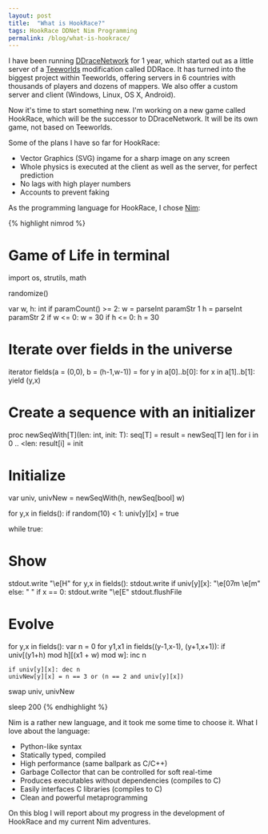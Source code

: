 ```yaml
---
layout: post
title:  "What is HookRace?"
tags: HookRace DDNet Nim Programming
permalink: /blog/what-is-hookrace/
---
```


I have been running [DDraceNetwork](https://ddnet.org) for 1 year, which started out as a little server of a [Teeworlds](https://www.teeworlds.com) modification called DDRace. It has turned into the biggest project within Teeworlds, offering servers in 6 countries with thousands of players and dozens of mappers. We also offer a custom server and client (Windows, Linux, OS X, Android).

Now it's time to start something new. I'm working on a new game called HookRace, which will be the successor to DDraceNetwork. It will be its own game, not based on Teeworlds.

Some of the plans I have so far for HookRace:

<!--more-->
- Vector Graphics (SVG) ingame for a sharp image on any screen
- Whole physics is executed at the client as well as the server, for perfect prediction
- No lags with high player numbers
- Accounts to prevent faking

As the programming language for HookRace, I chose [Nim](http://nim-lang.org):

{% highlight nimrod %}
# Game of Life in terminal
import os, strutils, math

randomize()

var w, h: int
if paramCount() >= 2:
  w = parseInt paramStr 1
  h = parseInt paramStr 2
if w <= 0: w = 30
if h <= 0: h = 30

# Iterate over fields in the universe
iterator fields(a = (0,0), b = (h-1,w-1)) =
  for y in a[0]..b[0]:
    for x in a[1]..b[1]:
      yield (y,x)

# Create a sequence with an initializer
proc newSeqWith[T](len: int, init: T): seq[T] =
  result = newSeq[T] len
  for i in 0 .. <len:
    result[i] = init

# Initialize
var univ, univNew = newSeqWith(h, newSeq[bool] w)

for y,x in fields():
  if random(10) < 1: univ[y][x] = true

while true:
  # Show
  stdout.write "\e[H"
  for y,x in fields():
    stdout.write if univ[y][x]: "\e[07m  \e[m" else: "  "
    if x == 0: stdout.write "\e[E"
  stdout.flushFile

  # Evolve
  for y,x in fields():
    var n = 0
    for y1,x1 in fields((y-1,x-1), (y+1,x+1)):
      if univ[(y1+h) mod h][(x1 + w) mod w]:
        inc n

    if univ[y][x]: dec n
    univNew[y][x] = n == 3 or (n == 2 and univ[y][x])
  swap univ, univNew

  sleep 200
{% endhighlight %}

Nim is a rather new language, and it took me some time to choose it. What I love about the language:

- Python-like syntax
- Statically typed, compiled
- High performance (same ballpark as C/C++)
- Garbage Collector that can be controlled for soft real-time
- Produces executables without dependencies (compiles to C)
- Easily interfaces C libraries (compiles to C)
- Clean and powerful metaprogramming

On this blog I will report about my progress in the development of HookRace and my current Nim adventures.
